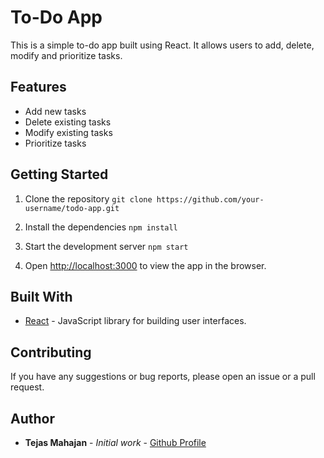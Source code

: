 # To-Do App

This is a simple to-do app built using React. It allows users to add, delete, modify and prioritize tasks.

## Features

- Add new tasks
- Delete existing tasks
- Modify existing tasks
- Prioritize tasks

## Getting Started

1. Clone the repository
`git clone https://github.com/your-username/todo-app.git`

2. Install the dependencies
`npm install`

3. Start the development server
`npm start`

4. Open [http://localhost:3000](http://localhost:3000) to view the app in the browser.

## Built With

- [React](https://reactjs.org/) - JavaScript library for building user interfaces.

## Contributing

If you have any suggestions or bug reports, please open an issue or a pull request.

## Author

- **Tejas Mahajan** - *Initial work* - [Github Profile](https://github.com/tejas242)
